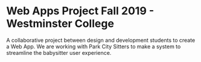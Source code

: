 # Web Apps Project Fall 2019 - Westminster College

A collaborative project between design and development students to create a Web App. We are working with Park City Sitters to make a system to streamline the babysitter user experience.
